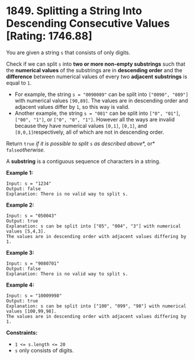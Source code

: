 # 1849. Splitting a String Into Descending Consecutive Values [Rating: 1746.88]

You are given a string `s` that consists of only digits.

Check if we can split `s` into **two or more non-empty substrings** such that the **numerical values** of the substrings are in **descending order** and the **difference** between numerical values of every two **adjacent** **substrings** is equal to `1`.

- For example, the string `s = "0090089"` can be split into `["0090", "089"]` with numerical values `[90,89]`. The values are in descending order and adjacent values differ by `1`, so this way is valid.
- Another example, the string `s = "001"` can be split into `["0", "01"]`, `["00", "1"]`, or `["0", "0", "1"]`. However all the ways are invalid because they have numerical values `[0,1]`, `[0,1]`, and `[0,0,1]`respectively, all of which are not in descending order.

Return `true` *if it is possible to split* `s` *as described above**, or* `false`*otherwise.*

A **substring** is a contiguous sequence of characters in a string.

 

**Example 1:**

```
Input: s = "1234"
Output: false
Explanation: There is no valid way to split s.
```

**Example 2:**

```
Input: s = "050043"
Output: true
Explanation: s can be split into ["05", "004", "3"] with numerical values [5,4,3].
The values are in descending order with adjacent values differing by 1.
```

**Example 3:**

```
Input: s = "9080701"
Output: false
Explanation: There is no valid way to split s.
```

**Example 4:**

```
Input: s = "10009998"
Output: true
Explanation: s can be split into ["100", "099", "98"] with numerical values [100,99,98].
The values are in descending order with adjacent values differing by 1.
```

 

**Constraints:**

- `1 <= s.length <= 20`
- `s` only consists of digits.